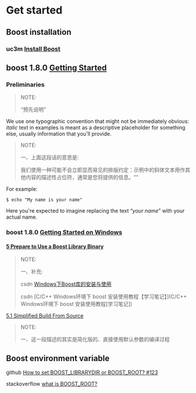 # Get started



## Boost installation

### uc3m [Install Boost](https://robots.uc3m.es/installation-guides/install-boost.html)



## boost 1.8.0 [Getting Started](https://www.boost.org/doc/libs/1_80_0/more/getting_started/index.html)

### Preliminaries

> NOTE:
>
> “预先说明”

We use one typographic convention that might not be immediately obvious: *italic* text in examples is meant as a descriptive placeholder for something else, usually information that you'll provide. 

> NOTE:
>
> 一、上面这段话的意思是:
>
> 我们使用一种可能不会立即显而易见的排版约定：示例中的斜体文本用作其他内容的描述性占位符，通常是您将提供的信息。""

For example:

```
$ echo "My name is your name"
```

Here you're expected to imagine replacing the text “*your name*” with your actual name.



### boost 1.8.0 [Getting Started on Windows](https://www.boost.org/doc/libs/1_80_0/more/getting_started/windows.html)



#### [5  Prepare to Use a Boost Library Binary](https://www.boost.org/doc/libs/1_80_0/more/getting_started/windows.html#id35)

> NOTE:
>
> 一、补充: 
>
> csdn [Windows下Boost库的安装与使用](https://blog.csdn.net/nanke_yh/article/details/124346308)
>
> csdn  [C/C++ Windows环境下 boost 安装使用教程【学习笔记】](C/C++ Windows环境下 boost 安装使用教程[学习笔记])
>
> 

[5.1  Simplified Build From Source](https://www.boost.org/doc/libs/1_80_0/more/getting_started/windows.html#id36)

> NOTE:
>
> 一、这一段描述的其实是简化版的、直接使用默认参数的编译过程



## Boost environment variable

github [How to set BOOST_LIBRARYDIR or BOOST_ROOT? #123](https://github.com/exercism/cpp/issues/123)

stackoverflow [what is BOOST_ROOT?](https://stackoverflow.com/questions/9697926/what-is-boost-root)